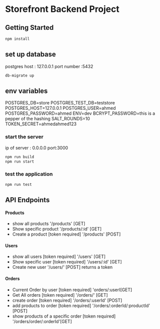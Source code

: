 # Storefront Backend Project

## Getting Started

```bash
npm install
```

## set up database
postgres host : 127.0.0.1
port number :5432
```bash
db-migrate up
```
## env variables
POSTGRES_DB=store
POSTGRES_TEST_DB=teststore
POSTGRES_HOST=127.0.0.1
POSTGRES_USER=ahmed
POSTGRES_PASSWORD=ahmed
ENV=dev
BCRYPT_PASSWORD=this is a pepper of  the hashing
SALT_ROUNDS=10
TOKEN_SECRET=ahmedahmed123


### start the server
ip of server : 0.0.0.0
port:3000

```bash
npm run build
npm run start
```


### test the application
```bash
npm run test
```

## API Endpoints
#### Products
- show all products '/products' [GET]
- Show specific product   '/products/:id' [GET]
- Create a product [token required] '/products' [POST]

#### Users  
- show all users [token required] '/users' [GET]
- Show specific user [token required] '/users/:id' [GET]
- Create new user '/users/' [POST] returns a token

#### Orders
- Current Order by user [token required] 'orders/:userI[GET]
- Get All orders [token required] '/orders/' [GET]
- create order [token required] '/orders/:userId' [POST]
- add products to order [token required] '/orders/:orderId/:productId' [POST]
- show products of a specific order [token required] '/orders/order/:orderId'[GET]